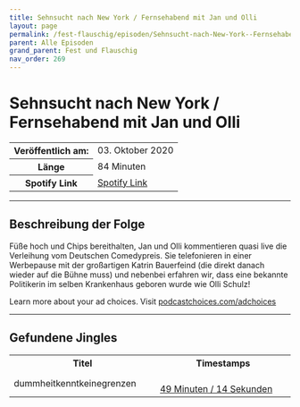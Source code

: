 ```yaml
---
title: Sehnsucht nach New York / Fernsehabend mit Jan und Olli
layout: page
permalink: /fest-flauschig/episoden/Sehnsucht-nach-New-York--Fernsehabend-mit-Jan-und-Olli
parent: Alle Episoden
grand_parent: Fest und Flauschig
nav_order: 269
---
```


# Sehnsucht nach New York / Fernsehabend mit Jan und Olli
<table class="resp-table dcf-table dcf-table-responsive dcf-table-bordered dcf-table-striped dcf-w-100%">
                    <tbody>
                        <tr>
                            <th scope="row">Veröffentlich am:</th>
                            <td data-label="Veröffentlich am:">03. Oktober 2020</td>
                        </tr>
                        <tr>
                            <th scope="row">Länge </th>
                            <td data-label="Länge ">84 Minuten</td>
                        </tr><tr>
                                <th scope="row">Spotify Link</th>
                                <td data-label="Spotify Link"><a href="https://open.spotify.com/episode/5IYDro3r5kW9LYu9YeRYCT">Spotify Link</a></td>
                            </tr></tbody>
                </table>

***

## Beschreibung der Folge

<div>
<p>Füße hoch und Chips bereithalten, Jan und Olli kommentieren quasi live die Verleihung vom Deutschen Comedypreis. Sie telefonieren in einer Werbepause mit der großartigen Katrin Bauerfeind (die direkt danach wieder auf die Bühne muss) und nebenbei erfahren wir, dass eine bekannte Politikerin im selben Krankenhaus geboren wurde wie Olli Schulz!</p><p> </p><p>Learn more about your ad choices. Visit <a href="https://podcastchoices.com/adchoices">podcastchoices.com/adchoices</a></p>  
</div>

***

## Gefundene Jingles

<table style="display: table;">
                                    <tr>
                                        <th class="tableColumnTitle">Titel</th>
                                        <th class="tableColumnTimestamps">Timestamps</th>
                                    </tr>
                                    <tr>
                                <td markdown="span"  class="tableColumnTitle">dummheitkenntkeinegrenzen</td>
                                <td markdown="span" class="tableColumnTimestamps">
                                <br>
                                <a href="https://open.spotify.com/episode/5IYDro3r5kW9LYu9YeRYCT?t=2954">
                                49 Minuten / 14 Sekunden</a>
                                </td></tr></table>